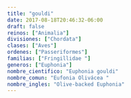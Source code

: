 ```yaml
---
title: "gouldi"
date: 2017-08-18T20:46:32-06:00
draft: false
reinos: ["Animalia"]
divisiones: ["Chordata"]
clases: ["Aves"]
ordenes: ["Passeriformes"]
familias: ["Fringillidae "]
generos: ["Euphonia"]
nombre_cientifico: "Euphonia gouldi"
nombre_comun: "Eufonia Olivácea "
nombre_ingles: "Olive-backed Euphonia"
---
```

